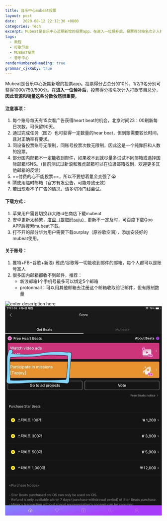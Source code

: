 ```yaml
---
title: 音乐中心mubeat投票
layout: post
date:   2020-08-12 22:12:30 +0800
categories: Tech
excerpt: Mubeat是音乐中心近期新增的投票app。在进入一位候补后，投票得分按名次计入打歌节目总分，因此音源和销量这些分数依然很重要。
tags:
  - 教程
  - 打歌节目
  - MUBEAT投票
  - 音乐中心
renderNumberedHeading: true
grammar_cjkRuby: true
---
```


Mubeat是音乐中心近期新增的投票app。投票得分占总分的10%，1/2/3名分别可获得1000/750/500分。在**进入一位候补后**，投票得分按名次计入打歌节目总分，**因此音源和销量这些分数依然很重要**。

#### 注意事项：

 1. 每个账号每天有15次看广告获得heart beat的机会，北京时间23：00刷新每日次数，可保留90天。
 2. 通过完成任务（图2）也可获得一定数量的hear beat，但到账需要较长时间，且对正确率有要求。
 3. 同设备投票账号无限制，同账号投票次数无限制，因此这是一个纯靠肝和人数的投票。
 4. 部分国内邮箱不一定能收到邮件，如果收不到就尽量多试试不同邮箱或选择国际邮箱/SNS。（目前测试过新浪和雅虎邮箱可以在垃圾邮箱找到，欢迎更多其他邮箱的反馈）
 5. ==付费的心不能投票==，所以不要想着氪金变强了😭
 6. 🈲使用临时邮箱（官方有发公告，可能导致无效）
 7. 若出现看不了广告的情况，请多切冷门线尝试。



#### 下载方式：

 1. 苹果用户需要切换非大陆id在商店下载mubeat
 2. 安卓更新太频繁，[度盘（提取码suju）](https://pan.baidu.com/s/19xXZmG-SM_nCxp82VkmDlQ) 更新不一定及时，可百度下载Qoo APP后搜索mubeat下载。
 3. 打不开的部分华为用户需要下载ourplay（原谷歌空间），添加安装好的mubeat使用。


#### 关于账号：

 1. 推特+FB+谷歌+新浪/ 雅虎/谷歌等一切能收到邮件的邮箱，每个人都可以是账号富人
 2. 很多国内邮箱都收不到邮件，推荐：
    - 新浪邮箱1个手机号最多可以绑定5个邮箱
    - protonmail：可以用其他邮箱去注册这个邮箱收取验证邮件，但有限制数量

![enter description here](https://github.com/plxd1106/plxd1106.github.io/blob/gh-pages/_posts/images/mubeat.jpg?raw=true)
![enter description here](https://github.com/plxd1106/plxd1106.github.io/blob/gh-pages/_posts/images/mubeat2.jpg?raw=true)

